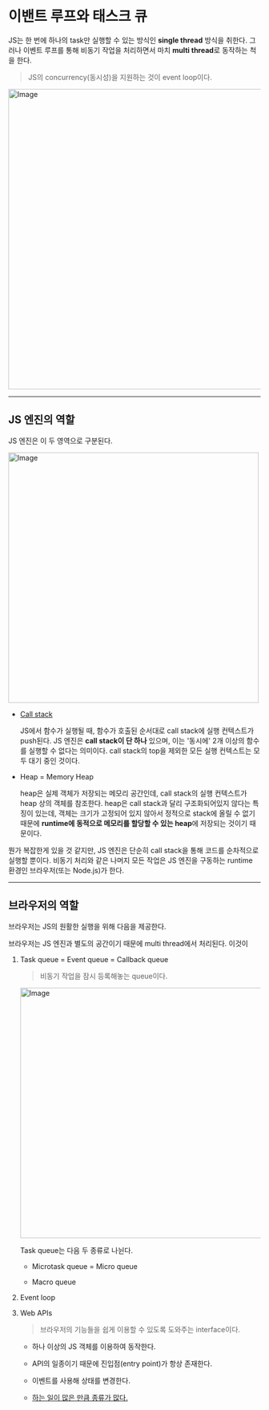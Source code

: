 # 이밴트 루프와 태스크 큐

JS는 한 번에 하나의 task만 실행할 수 있는 방식인 **single thread** 방식을 취한다. 그러나 이벤트 루프를 통해 비동기 작업을 처리하면서 마치 **multi thread**로 동작하는 척을 한다.

> JS의 concurrency(동시성)을 지원하는 것이 event loop이다.

<img width="600" alt="Image" src="https://github-production-user-asset-6210df.s3.amazonaws.com/123460320/498167071-a37294eb-5e2e-4aa5-95e0-67117b394479.png?X-Amz-Algorithm=AWS4-HMAC-SHA256&X-Amz-Credential=AKIAVCODYLSA53PQK4ZA%2F20251007%2Fus-east-1%2Fs3%2Faws4_request&X-Amz-Date=20251007T090147Z&X-Amz-Expires=300&X-Amz-Signature=2ba879c79f1f98881be0c3c238cf935ef96857e72f675fc136970b0cf04801fa&X-Amz-SignedHeaders=host" />

---

## JS 엔진의 역할

JS 엔진은 이 두 영역으로 구분된다.

<img width="500" alt="Image" src="https://felixgerschau.com/static/87b4e1eb66afc84d49da13af8e897367/5a190/garbage-collectoion-algorithm.png" />

- [Call stack](https://github.com/976520/Study/blob/main/Javascript/execution%20context.md#call-stack) 

    JS에서 함수가 실행될 때, 함수가 호출된 순서대로 call stack에 실행 컨텍스트가 push된다. JS 엔진은 **call stack이 단 하나** 있으며, 이는 '동시에' 2개 이상의 함수를 실행할 수 없다는 의미이다. call stack의 top을 제외한 모든 실행 컨텍스트는 모두 대기 중인 것이다.

- Heap = Memory Heap

     heap은 실제 객체가 저장되는 메모리 공간인데, call stack의 실행 컨텍스트가 heap 상의 객체를 참조한다. heap은 call stack과 달리 구조화되어있지 않다는 특징이 있는데, 객체는 크기가 고정되어 있지 않아서 정적으로 stack에 올릴 수 없기 때문에 **runtime에 동적으로 메모리를 할당할 수 있는 heap**에 저장되는 것이기 때문이다.

뭔가 복잡한게 있을 것 같지만, JS 엔진은 단순히 call stack을 통해 코드를 순차적으로 실행할 뿐이다. 비동기 처리와 같은 나머지 모든 작업은 JS 엔진을 구동하는 runtime 환경인 브라우저(또는 Node.js)가 한다.

---

## 브라우저의 역할

브라우저는 JS의 원활한 실행을 위해 다음을 제공한다.

브라우저는 JS 엔진과 별도의 공간이기 때문에 multi thread에서 처리된다. 이것이 

1. Task queue = Event queue = Callback queue

    > 비동기 작업을 잠시 등록해놓는 queue이다.

    <img width="500" alt="Image" src="https://velog.velcdn.com/images/onedanbee/post/2dcd1be1-f139-4f6a-8ba9-a32d2340da87/image.gif" />

    Task queue는 다음 두 종류로 나뉜다.

    - Microtask queue = Micro queue

    - Macro queue

2. Event loop

3. Web APIs

   > 브라우저의 기능들을 쉽게 이용할 수 있도록 도와주는 interface이다.

   - 하나 이상의 JS 객체를 이용하여 동작한다.
   
   - API의 일종이기 때문에 진입점(entry point)가 항상 존재한다.

   - 이벤트를 사용해 상태를 변경한다.

   - [하는 일이 많은 만큼 종류가 많다.](https://developer.mozilla.org/ko/docs/Web/API)